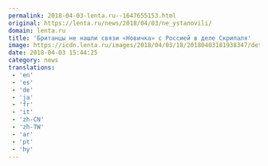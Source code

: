 ```yaml
---
permalink: 2018-04-03-lenta.ru--1647655153.html
original: https://lenta.ru/news/2018/04/03/ne_ystanovili/
domain: lenta.ru
title: 'Британцы не нашли связи «Новичка» с Россией в деле Скрипаля'
image: https://icdn.lenta.ru/images/2018/04/03/18/20180403181938347/detail_baca644f88f082c2f75951a85c71ab2d.jpg
date: 2018-04-03 15:44:25
category: news
translations: 
 - 'en'
 - 'es'
 - 'de'
 - 'ja'
 - 'fr'
 - 'it'
 - 'zh-CN'
 - 'zh-TW'
 - 'ar'
 - 'pt'
 - 'hy'
---
```


